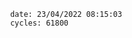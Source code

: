 

                date: 23/04/2022 08:15:03
                cycles: 61800

                         